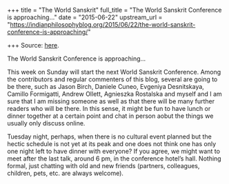 +++
title = "The World Sanskrit"
full_title = "The World Sanskrit Conference is approaching…"
date = "2015-06-22"
upstream_url = "https://indianphilosophyblog.org/2015/06/22/the-world-sanskrit-conference-is-approaching/"

+++
Source: [here](https://indianphilosophyblog.org/2015/06/22/the-world-sanskrit-conference-is-approaching/).

The World Sanskrit Conference is approaching…

This week on Sunday will start the next World Sanskrit Conference. Among
the contributors and regular commenters of this blog, several are going
to be there, such as Jason Birch, Daniele Cuneo, Evgeniya Desnitskaya,
Camillo Formigatti, Andrew Ollett, Agnieszka Rostalska and myself and I
am sure that I am missing someone as well as that there will be many
further readers who will be there. In this sense, it might be fun to
have lunch or dinner together at a certain point and chat in person
aobut the things we usually only discuss online.

Tuesday night, perhaps, when there is no cultural event planned but the
hectic schedule is not yet at its peak and one does not think one has
only one night left to have dinner with everyone? If you agree, we might
want to meet after the last talk, around 6 pm, in the conference hotel’s
hall. Nothing formal, just chatting with old and new friends (partners,
colleagues, children, pets, etc. are always welcome).
